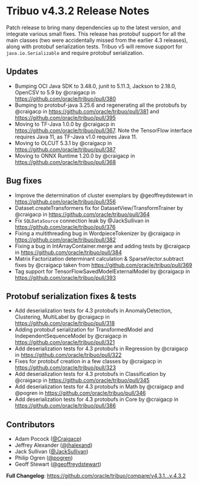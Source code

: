 # Tribuo v4.3.2 Release Notes

Patch release to bring many dependencies up to the latest version, and integrate various small fixes. This release has protobuf support for all the main classes (two were accidentally missed from the earlier 4.3 releases), along with protobuf serialization tests. Tribuo v5 will remove support for `java.io.Serializable` and require protobuf serialization.

## Updates
* Bumping OCI Java SDK to 3.48.0, junit to 5.11.3, Jackson to 2.18.0, OpenCSV to 5.9 by @craigacp in https://github.com/oracle/tribuo/pull/380
* Bumping to protobuf-java 3.25.6 and regenerating all the protobufs by @craigacp in https://github.com/oracle/tribuo/pull/381 and https://github.com/oracle/tribuo/pull/395
* Moving to TF-Java 1.0.0 by @craigacp in https://github.com/oracle/tribuo/pull/367. Note the TensorFlow interface requires Java 11, as TF-Java v1.0 requires Java 11.
* Moving to OLCUT 5.3.1 by @craigacp in https://github.com/oracle/tribuo/pull/387
* Moving to ONNX Runtime 1.20.0 by @craigacp in https://github.com/oracle/tribuo/pull/368

## Bug fixes
* Improve the determination of cluster exemplars by @geoffreydstewart in https://github.com/oracle/tribuo/pull/356
* Dataset.createTransformers fix for DatasetView/TransformTrainer by @craigacp in https://github.com/oracle/tribuo/pull/364
* Fix `SQLDataSource` connection leak by @JackSullivan in https://github.com/oracle/tribuo/pull/376
* Fixing a multithreading bug in WordpieceTokenizer by @craigacp in https://github.com/oracle/tribuo/pull/382
* Fixing a bug in IntArrayContainer.merge and adding tests by @craigacp in https://github.com/oracle/tribuo/pull/384
* Matrix Factorization determinant calculation & SparseVector.subtract fixes by @craigacp taken from https://github.com/oracle/tribuo/pull/369
* Tag support for TensorFlowSavedModelExternalModel by @craigacp in https://github.com/oracle/tribuo/pull/393

## Protobuf serialization fixes & tests
* Add deserialization tests for 4.3 protobufs in AnomalyDetection, Clustering, MultiLabel by @craigacp in https://github.com/oracle/tribuo/pull/318
* Adding protobuf serialization for TransformedModel and IndependentSequenceModel by @craigacp in https://github.com/oracle/tribuo/pull/321
* Add deserialization tests for 4.3 protobufs in Regression by @craigacp in https://github.com/oracle/tribuo/pull/322
* Fixes for protobuf creation in a few classes by @craigacp in https://github.com/oracle/tribuo/pull/323
* Add deserialization tests for 4.3 protobufs in Classification by @craigacp in https://github.com/oracle/tribuo/pull/345
* Add deserialization tests for 4.3 protobufs in Math by @craigacp and @pogren in https://github.com/oracle/tribuo/pull/346
* Add deserialization tests for 4.3 protobufs in Core by @craigacp in https://github.com/oracle/tribuo/pull/386

## Contributors

- Adam Pocock ([@Craigacp](https://github.com/Craigacp))
- Jeffrey Alexander ([@jhalexand](https://github.com/jhalexand))
- Jack Sullivan ([@JackSullivan](https://github.com/JackSullivan))
- Philip Ogren ([@pogren](https://github.com/pogren))
- Geoff Stewart ([@geoffreydstewart](https://github.com/geoffreydstewart))

**Full Changelog**: https://github.com/oracle/tribuo/compare/v4.3.1...v.4.3.2
